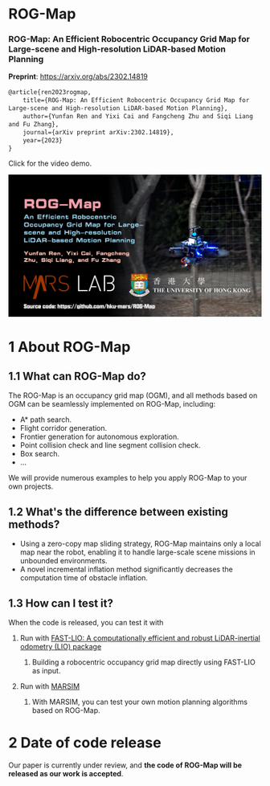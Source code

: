 # ROG-Map

### ROG-Map: An Efficient Robocentric Occupancy Grid Map for Large-scene and High-resolution LiDAR-based Motion Planning

**Preprint**: https://arxiv.org/abs/2302.14819

```
@article{ren2023rogmap,
    title={ROG-Map: An Efficient Robocentric Occupancy Grid Map for Large-scene and High-resolution LiDAR-based Motion Planning},
    author={Yunfan Ren and Yixi Cai and Fangcheng Zhu and Siqi Liang and Fu Zhang},
    journal={arXiv preprint arXiv:2302.14819},
    year={2023}
}
```

Click for the video demo.

[![Video Demo](./img/out.png)](https://www.youtube.com/watch?v=eDkwGXCea7w)

# 1 About ROG-Map

## 1.1 What can ROG-Map do?

The ROG-Map is an occupancy grid map (OGM), and all methods based on OGM can be seamlessly implemented on ROG-Map, including:

* A* path search.
* Flight corridor generation.
* Frontier generation for autonomous exploration.
* Point collision check and line segment collision check.
* Box search.
* ...

We will provide numerous examples to help you apply ROG-Map to your own projects.

## 1.2 What's the difference between existing methods?

* Using a zero-copy map sliding strategy, ROG-Map maintains only a local map near the robot, enabling it to handle large-scale scene missions in unbounded environments.
* A novel incremental inflation method significantly decreases the computation time of obstacle inflation.

## 1.3 How can I test it?

When the code is released, you can test it with
1. Run with [FAST-LIO: A computationally efficient and robust LiDAR-inertial odometry (LIO) package](https://github.com/hku-mars/FAST_LIO)
   1. Building a robocentric occupancy grid map directly using FAST-LIO as input.

2. Run with [MARSIM](https://github.com/hku-mars/MARSIM)
   1. With MARSIM, you can test your own motion planning algorithms based on ROG-Map.





# 2 Date of code release

Our paper is currently under review, and **the code of ROG-Map will be released as our work is accepted**.

